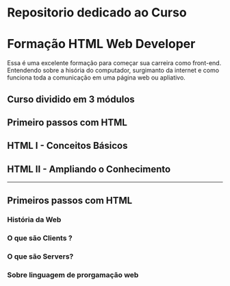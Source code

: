 # Repositorio dedicado ao Curso
# Formação HTML Web Developer


Essa é uma excelente formação para começar sua carreira como front-end.
Entendendo sobre a hisória do computador, surgimanto da internet e como funciona toda a comunicação em uma página web ou apliativo.


## Curso dividido em 3 módulos

## Primeiro passos com HTML
## HTML I  - Conceitos Básicos
## HTML II - Ampliando o Conhecimento

-----------------------------------


## Primeiros passos com HTML

### História da Web
### O que são Clients ?
### O que são Servers?
### Sobre linguagem de prorgamação web

